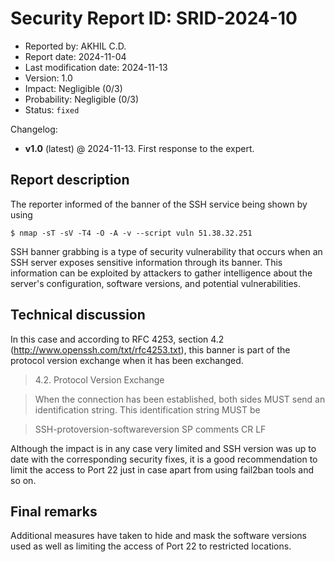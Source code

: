 Security Report ID: SRID-2024-10
=========================================================

- Reported by: AKHIL C.D.
- Report date: 2024-11-04
- Last modification date: 2024-11-13
- Version: 1.0
- Impact: Negligible (0/3)
- Probability: Negligible (0/3)
- Status: `fixed`

Changelog:

- **v1.0** (latest) @ 2024-11-13. First response to the expert.

Report description
---------------------------------------------------------

The reporter informed of the banner of the SSH service being shown by using

```
$ nmap -sT -sV -T4 -O -A -v --script vuln 51.38.32.251
```

SSH banner grabbing is a type of security vulnerability that occurs when an SSH server exposes sensitive information through its banner. This information can be exploited by attackers to gather intelligence about the server's configuration, software versions, and potential vulnerabilities.

Technical discussion
---------------------------------------------------------

In this case and according to RFC 4253, section 4.2 (http://www.openssh.com/txt/rfc4253.txt), this banner is part of the protocol version exchange when it has been exchanged.

> 4.2. Protocol Version Exchange

> When the connection has been established, both sides MUST send an
identification string. This identification string MUST be

> SSH-protoversion-softwareversion SP comments CR LF

Although the impact is in any case very limited and SSH version was up to date with the corresponding security fixes, it is a good recommendation to limit the access to Port 22 just in case apart from using fail2ban tools and so on.

Final remarks
---------------------------------------------------------

Additional measures have taken to hide and mask the software versions used as well as limiting the access of Port 22 to restricted locations.
